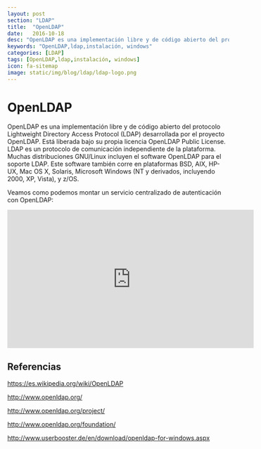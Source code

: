 ```yaml
---
layout: post
section: "LDAP"
title:  "OpenLDAP"
date:   2016-10-18
desc: "OpenLDAP es una implementación libre y de código abierto del protocolo Lightweight Directory Access Protocol (LDAP) desarrollada por el proyecto OpenLDAP."
keywords: "OpenLDAP,ldap,instalación, windows"
categories: [LDAP]
tags: [OpenLDAP,ldap,instalación, windows]
icon: fa-sitemap
image: static/img/blog/ldap/ldap-logo.png
---
```


# OpenLDAP #

OpenLDAP es una implementación libre y de código abierto del protocolo Lightweight Directory Access Protocol (LDAP) desarrollada por el proyecto OpenLDAP.
Está liberada bajo su propia licencia OpenLDAP Public License. LDAP es un protocolo de comunicación independiente de la plataforma.
Muchas distribuciones GNU/Linux incluyen el software OpenLDAP para el soporte LDAP. Este software también corre en plataformas BSD, AIX, HP-UX, Mac OS X, Solaris, Microsoft Windows (NT y derivados, incluyendo 2000, XP, Vista), y z/OS.

Veamos como podemos montar un servicio centralizado de autenticación con OpenLDAP:

<!--more-->

<div class="delimitador-multimedia">
    <div class="contenido-multimedia">
        <iframe width="560" height="315" src="https://www.youtube.com/embed/t6KBm5pAsFo" frameborder="0" allowfullscreen></iframe>
    </div>
</div>

## Referencias ##
<https://es.wikipedia.org/wiki/OpenLDAP>

<http://www.openldap.org/>

<http://www.openldap.org/project/>

<http://www.openldap.org/foundation/>

<http://www.userbooster.de/en/download/openldap-for-windows.aspx>

